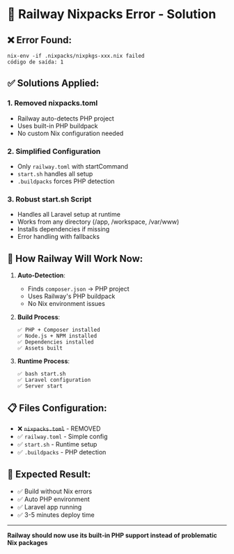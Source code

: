 # 🚨 Railway Nixpacks Error - Solution

## ❌ Error Found:
```
nix-env -if .nixpacks/nixpkgs-xxx.nix failed
código de saída: 1
```

## ✅ Solutions Applied:

### 1. Removed nixpacks.toml
- Railway auto-detects PHP project
- Uses built-in PHP buildpack
- No custom Nix configuration needed

### 2. Simplified Configuration
- Only `railway.toml` with startCommand
- `start.sh` handles all setup
- `.buildpacks` forces PHP detection

### 3. Robust start.sh Script
- Handles all Laravel setup at runtime
- Works from any directory (/app, /workspace, /var/www)
- Installs dependencies if missing
- Error handling with fallbacks

## 🚂 How Railway Will Work Now:

1. **Auto-Detection**:
   - Finds `composer.json` → PHP project
   - Uses Railway's PHP buildpack
   - No Nix environment issues

2. **Build Process**:
   ```
   ✅ PHP + Composer installed
   ✅ Node.js + NPM installed  
   ✅ Dependencies installed
   ✅ Assets built
   ```

3. **Runtime Process**:
   ```
   ✅ bash start.sh
   ✅ Laravel configuration
   ✅ Server start
   ```

## 📋 Files Configuration:

- ❌ ~~`nixpacks.toml`~~ - REMOVED
- ✅ `railway.toml` - Simple config
- ✅ `start.sh` - Runtime setup
- ✅ `.buildpacks` - PHP detection

## 🎯 Expected Result:

- ✅ Build without Nix errors
- ✅ Auto PHP environment
- ✅ Laravel app running
- ✅ 3-5 minutes deploy time

---

**Railway should now use its built-in PHP support instead of problematic Nix packages**
